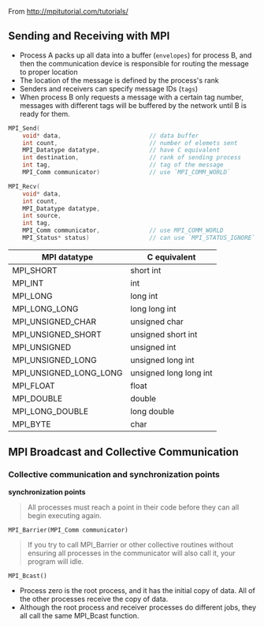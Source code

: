 
From http://mpitutorial.com/tutorials/

## Sending and Receiving with MPI

- Process A packs up all data into a buffer (`envelopes`) for process B, and then the communication device is responsible for routing the message to proper location
- The location of the message is defined by the process's rank
- Senders and receivers can specify message IDs (`tags`)
- When process B only requests a message with a certain tag number, messages with different tags will be buffered by the network until B is ready for them.


```c++
MPI_Send(
    void* data,                         // data buffer
    int count,                          // number of elemets sent
    MPI_Datatype datatype,              // have C equivalent
    int destination,                    // rank of sending process
    int tag,                            // tag of the message
    MPI_Comm communicator)              // use `MPI_COMM_WORLD`

MPI_Recv(
    void* data,
    int count,
    MPI_Datatype datatype,
    int source,
    int tag,
    MPI_Comm communicator,              // use MPI_COMM_WORLD
    MPI_Status* status)                 // can use `MPI_STATUS_IGNORE`

```


|MPI datatype |	C equivalent |
|--------------|------------|
|MPI_SHORT |	short int|
|MPI_INT |	int|
|MPI_LONG |	long int|
|MPI_LONG_LONG |	long long int|
|MPI_UNSIGNED_CHAR |	unsigned char|
|MPI_UNSIGNED_SHORT |	unsigned short int|
|MPI_UNSIGNED |	unsigned int|
|MPI_UNSIGNED_LONG |	unsigned long int|
|MPI_UNSIGNED_LONG_LONG |	unsigned long long int|
|MPI_FLOAT |	float|
|MPI_DOUBLE |	double|
|MPI_LONG_DOUBLE |	long double|
|MPI_BYTE |	char|



## MPI Broadcast and Collective Communication

### Collective communication and synchronization points

**synchronization points**

>All processes must reach a point in their code before they can all begin executing again.


`MPI_Barrier(MPI_Comm communicator)`

 >If you try to call MPI_Barrier or other collective routines without ensuring all processes in the communicator will also call it, your program will idle. 

 `MPI_Bcast()`

- Process zero is the root process, and it has the initial copy of data. All of the other processes receive the copy of data.
- Although the root process and receiver processes do different jobs, they all call the same MPI_Bcast function.



